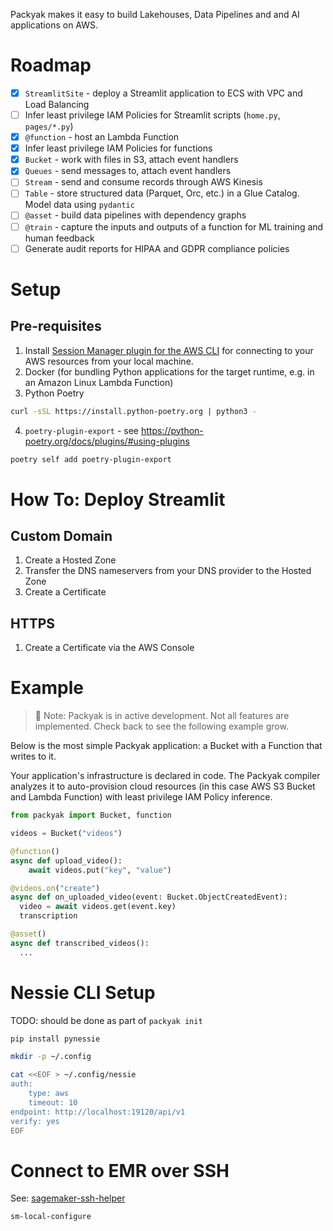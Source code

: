 
Packyak makes it easy to build Lakehouses, Data Pipelines and and AI applications on AWS.

# Roadmap

- [x] `StreamlitSite` - deploy a Streamlit application to ECS with VPC and Load Balancing
- [ ] Infer least privilege IAM Policies for Streamlit scripts (`home.py`, `pages/*.py`)
- [x] `@function` - host an Lambda Function
- [x] Infer least privilege IAM Policies for functions
- [x] `Bucket` - work with files in S3, attach event handlers
- [x] `Queues` - send messages to, attach event handlers
- [ ] `Stream` - send and consume records through AWS Kinesis
- [ ] `Table` - store structured data (Parquet, Orc, etc.) in a Glue Catalog. Model data using `pydantic`
- [ ] `@asset` - build data pipelines with dependency graphs
- [ ] `@train` - capture the inputs and outputs of a function for ML training and human feedback
- [ ] Generate audit reports for HIPAA and GDPR compliance policies

# Setup


## Pre-requisites

1. Install [Session Manager plugin for the AWS CLI](https://docs.aws.amazon.com/systems-manager/latest/userguide/session-manager-working-with-install-plugin.html) for connecting to your AWS resources from your local machine.
2. Docker (for bundling Python applications for the target runtime, e.g. in an Amazon Linux Lambda Function)
3. Python Poetry

```sh
curl -sSL https://install.python-poetry.org | python3 -
```

4. `poetry-plugin-export` - see https://python-poetry.org/docs/plugins/#using-plugins

```sh
poetry self add poetry-plugin-export
```

# How To: Deploy Streamlit

## Custom Domain

1. Create a Hosted Zone
2. Transfer the DNS nameservers from your DNS provider to the Hosted Zone
3. Create a Certificate

## HTTPS

1. Create a Certificate via the AWS Console

# Example

> 🔧 Note: Packyak is in active development. Not all features are implemented. Check back to see the following example grow.

Below is the most simple Packyak application: a Bucket with a Function that writes to it.

Your application's infrastructure is declared in code. The Packyak compiler analyzes it to auto-provision cloud resources (in this case AWS S3 Bucket and Lambda Function) with least privilege IAM Policy inference.

```py
from packyak import Bucket, function

videos = Bucket("videos")

@function()
async def upload_video():
    await videos.put("key", "value")

@videos.on("create")
async def on_uploaded_video(event: Bucket.ObjectCreatedEvent):
  video = await videos.get(event.key)
  transcription

@asset()
async def transcribed_videos():
  ...
```

# Nessie CLI Setup

TODO: should be done as part of `packyak init`

```sh
pip install pynessie

mkdir -p ~/.config

cat <<EOF > ~/.config/nessie
auth:
    type: aws
    timeout: 10
endpoint: http://localhost:19120/api/v1
verify: yes
EOF
```

# Connect to EMR over SSH

See: [sagemaker-ssh-helper](https://github.com/aws-samples/sagemaker-ssh-helper)

```sh
sm-local-configure
```